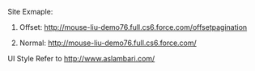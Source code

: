 Site Exmaple: 

1. Offset: http://mouse-liu-demo76.full.cs6.force.com/offsetpagination

2. Normal: http://mouse-liu-demo76.full.cs6.force.com/


UI Style Refer to http://www.aslambari.com/
